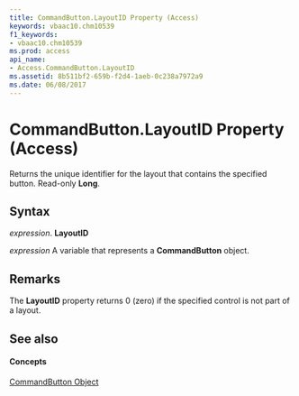 ```yaml
---
title: CommandButton.LayoutID Property (Access)
keywords: vbaac10.chm10539
f1_keywords:
- vbaac10.chm10539
ms.prod: access
api_name:
- Access.CommandButton.LayoutID
ms.assetid: 8b511bf2-659b-f2d4-1aeb-0c238a7972a9
ms.date: 06/08/2017
---
```



# CommandButton.LayoutID Property (Access)

Returns the unique identifier for the layout that contains the specified button. Read-only **Long**.


## Syntax

 _expression_. **LayoutID**

 _expression_ A variable that represents a **CommandButton** object.


## Remarks

The **LayoutID** property returns 0 (zero) if the specified control is not part of a layout.


## See also


#### Concepts


[CommandButton Object](commandbutton-object-access.md)

